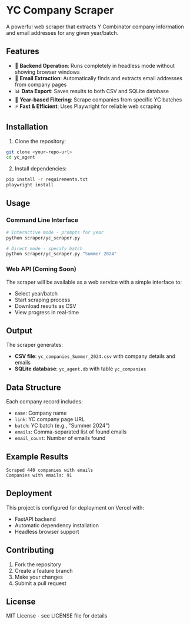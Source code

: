 # YC Company Scraper

A powerful web scraper that extracts Y Combinator company information and email addresses for any given year/batch.

## Features

- 🚀 **Backend Operation**: Runs completely in headless mode without showing browser windows
- 📧 **Email Extraction**: Automatically finds and extracts email addresses from company pages
- 📊 **Data Export**: Saves results to both CSV and SQLite database
- 🎯 **Year-based Filtering**: Scrape companies from specific YC batches
- ⚡ **Fast & Efficient**: Uses Playwright for reliable web scraping

## Installation

1. Clone the repository:
```bash
git clone <your-repo-url>
cd yc_agent
```

2. Install dependencies:
```bash
pip install -r requirements.txt
playwright install
```

## Usage

### Command Line Interface

```bash
# Interactive mode - prompts for year
python scraper/yc_scraper.py

# Direct mode - specify batch
python scraper/yc_scraper.py "Summer 2024"
```

### Web API (Coming Soon)

The scraper will be available as a web service with a simple interface to:
- Select year/batch
- Start scraping process
- Download results as CSV
- View progress in real-time

## Output

The scraper generates:
- **CSV file**: `yc_companies_Summer_2024.csv` with company details and emails
- **SQLite database**: `yc_agent.db` with table `yc_companies`

## Data Structure

Each company record includes:
- `name`: Company name
- `link`: YC company page URL
- `batch`: YC batch (e.g., "Summer 2024")
- `emails`: Comma-separated list of found emails
- `email_count`: Number of emails found

## Example Results

```
Scraped 440 companies with emails
Companies with emails: 91
```

## Deployment

This project is configured for deployment on Vercel with:
- FastAPI backend
- Automatic dependency installation
- Headless browser support

## Contributing

1. Fork the repository
2. Create a feature branch
3. Make your changes
4. Submit a pull request

## License

MIT License - see LICENSE file for details